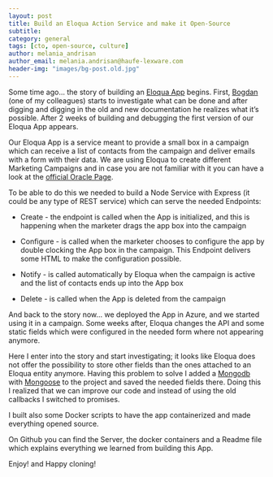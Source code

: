```yaml
---
layout: post
title: Build an Eloqua Action Service and make it Open-Source  
subtitle:
category: general
tags: [cto, open-source, culture]
author: melania_andrisan
author_email: melania.andrisan@haufe-lexware.com
header-img: "images/bg-post.old.jpg"
---
```


Some time ago... the story of building an [Eloqua App][eloqua app] begins. First, [Bogdan][bogdan] (one of my colleagues) starts to investigate what can be done and after digging and digging in the old and new documentation he realizes what it’s possible. After 2 weeks of building and debugging the first version of our Eloqua App appears.

Our Eloqua App is a service meant to provide a small box in a campaign which can receive a list of contacts from the campaign and deliver emails with a form with their data. We are using Eloqua to create different Marketing Campaigns and in case you are not familiar with it you can have a look at the [official Oracle Page][Oracle].  

To be able to do this we needed to build a Node Service with Express (it could be any type of REST service) which can serve the needed Endpoints:

- Create - the endpoint is called when the App is initialized, and this is happening when the marketer drags the app box into the campaign

- Configure - is called when the marketer chooses to configure the app by double clocking the App box in the campaign. This Endpoint delivers some HTML to make the configuration possible.

- Notify - is called automatically by Eloqua when the campaign is active and the list of contacts ends up into the App box

- Delete - is called when the App is deleted from the campaign   


And back to the story now... we deployed the App in Azure, and we started using it in a campaign. Some weeks after, Eloqua changes the API and some static fields which were configured in the needed form where not appearing anymore.

Here I enter into the story and start investigating; it looks like Eloqua does not offer the possibility to store other fields than the ones attached to an Eloqua entity anymore. Having this problem to solve I added a [Mongodb][Mongodb] with [Mongoose][Mongoose] to the project and saved the needed fields there. Doing this I realized that we can improve our code and instead of using the old callbacks I switched to promises.

I built also some Docker scripts to have the app containerized and made everything opened source.  

On Github you can find the Server, the docker containers and a Readme file which explains everything we learned from building this App.

Enjoy! and Happy cloning!  

[bogdan]:https://github.com/cimpoesub
[eloqua app]:https://docs.oracle.com/cloud/latest/marketingcs_gs/OMCAB/#Developers/AppCloud/Develop/develop-action-service.htm%3FTocPath%3DAppCloud%2520Development%2520Framework%7CDevelop%2520Apps%7C_____3
[Mongodb]:https://www.mongodb.com/
[Mongoose]:http://mongoosejs.com/
[Oracle]:https://www.oracle.com/marketingcloud/products/marketing-automation/index.html
